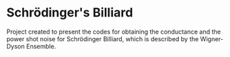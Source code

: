 # Schrödinger's Billiard

Project created to present the codes for obtaining the conductance and the power shot noise for Schrödinger Billiard, which is described by the Wigner-Dyson Ensemble.

